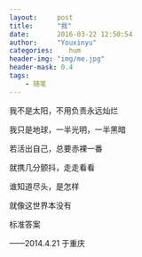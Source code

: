 ```yaml
---
layout:     post
title:      "我"
date:       2016-03-22 12:50:54
author:     "Youxinyu"
categories:    hum
header-img: "img/me.jpg"
header-mask: 0.4
tags:
    - 随笔
---
```

<!--more-->




我不是太阳，不用负责永远灿烂

我只是地球，一半光明，一半黑暗

若活出自己，总要赤裸一番

就携几分颤抖，走走看看

谁知道尽头，是怎样

就像这世界本没有

标准答案

——2014.4.21 于重庆

